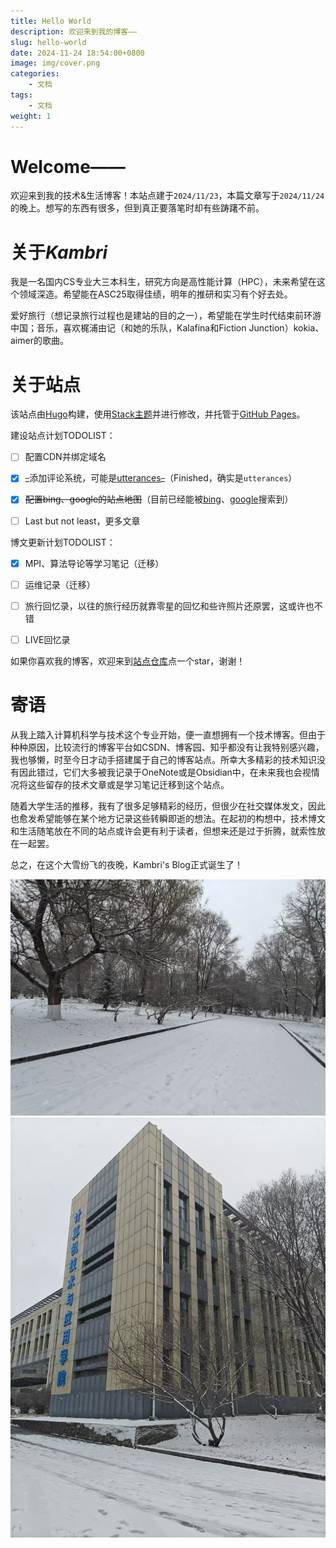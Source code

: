 ```yaml
---
title: Hello World
description: 欢迎来到我的博客——
slug: hello-world
date: 2024-11-24 18:54:00+0800
image: img/cover.png
categories:
    - 文档
tags:
    - 文档
weight: 1
---
```


# Welcome——

欢迎来到我的技术&生活博客！本站点建于`2024/11/23`，本篇文章写于`2024/11/24`的晚上。想写的东西有很多，但到真正要落笔时却有些踌躇不前。

# 关于*Kambri*

我是一名国内CS专业大三本科生，研究方向是高性能计算（HPC），未来希望在这个领域深造。希望能在ASC25取得佳绩，明年的推研和实习有个好去处。

爱好旅行（想记录旅行过程也是建站的目的之一），希望能在学生时代结束前环游中国；音乐，喜欢梶浦由记（和她的乐队，Kalafina和Fiction Junction）kokia、aimer的歌曲。

# 关于站点

该站点由[Hugo](https://github.com/gohugoio/hugo)构建，使用[Stack主题](https://github.com/CaiJimmy/hugo-theme-stack)并进行修改，并托管于[GitHub Pages](https://pages.github.com/)。

建设站点计划TODOLIST：

- [ ] 配置CDN并绑定域名

- [x] ~~_~~添加评论系统，可能是[utterances](https://github.com/utterance)~~_~~（Finished，确实是`utterances`）

- [x] ~~配置bing、google的站点地图~~（目前已经能被[bing](https://www.bing.com/)、[google](https://google.com/)搜索到）

- [ ] Last but not least，更多文章

博文更新计划TODOLIST：

- [x] MPI、算法导论等学习笔记（迁移）

- [ ] 运维记录（迁移）

- [ ] 旅行回忆录，以往的旅行经历就靠零星的回忆和些许照片还原罢，这或许也不错

- [ ] LIVE回忆录

如果你喜欢我的博客，欢迎来到[站点仓库](https://github.com/KaigeZheng/KaigeZheng.github.io)点一个star，谢谢！

# 寄语

从我上踏入计算机科学与技术这个专业开始，便一直想拥有一个技术博客。但由于种种原因，比较流行的博客平台如CSDN、博客园、知乎都没有让我特别感兴趣，我也够懒，时至今日才动手搭建属于自己的博客站点。所幸大多精彩的技术知识没有因此错过，它们大多被我记录于OneNote或是Obsidian中，在未来我也会视情况将这些留存的技术文章或是学习笔记迁移到这个站点。

随着大学生活的推移，我有了很多足够精彩的经历，但很少在社交媒体发文，因此也愈发希望能够在某个地方记录这些转瞬即逝的想法。在起初的构想中，技术博文和生活随笔放在不同的站点或许会更有利于读者，但想来还是过于折腾，就索性放在一起罢。

总之，在这个大雪纷飞的夜晚，Kambri's Blog正式诞生了！

![今天的雪](img/1.jpg) ![和计算机学院楼](img/2.jpg)